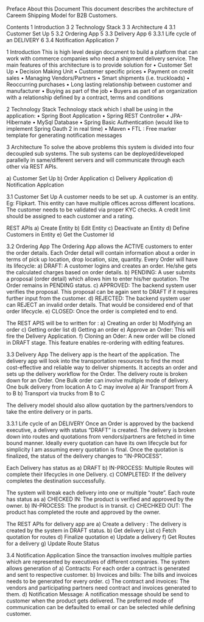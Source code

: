  
Preface
About this Document
This document describes the architecture of Careem Shipping Model for B2B Customers. 

Contents
1	Introduction	3
2	Technology Stack	3
3	Architecture	4
3.1	Customer Set Up	5
3.2	Ordering App	5
3.3	Delivery App	6
3.3.1	Life cycle of an DELIVERY	6
3.4	Notification Application	7


 
1	Introduction
This is high level design document to build a platform that can work with commerce companies who need a shipment delivery service. 
The main features of this architecture is to provide solution for
•	Customer Set Up
•	Decision Making Unit
•	Customer specific prices
•	Payment on credit sales
•	Managing Vendors/Partners 
•	Smart shipments (i.e. truckloads)
•	Reoccurring purchases
•	Long lasting relationship between customer and manufacturer
•	Buying as part of the job
•	Buyers as part of an organization with a relationship defined by a contract, terms and conditions 


2	Technology Stack
Technology stack which I shall be using in the application:
•	Spring Boot Application
•	Spring REST Controller
•	JPA-Hibernate
•	MySql Database
•	Spring Basic Authentication (would like to implement Spring Oauth 2 in real time)
•	Maven 
•	FTL : Free marker template for generating notification messages



3	Architecture
To solve the above problems this system is divided into four decoupled sub systems. The sub systems can be deployed/developed parallelly in same/different servers and will communicate through each other via REST APIs.

a) Customer Set Up
b) Order Application
c) Delivery Application
d) Notification Applcation


3.1	Customer Set Up
A customer needs to be set up. A customer is an entity. Eg: Flipkart. This entity can have multiple offices across different locations. The customer needs to be validated via proper KYC checks. A credit limit should be assigned to each customer and a rating.

REST APIs 
a)	Create Entity
b)	Edit Entity
c)	Deactivate an Entity
d)	Define Customers in Entity
e)	Get the Customer Id

3.2	Ordering App
The Ordering App allows the ACTIVE customers to enter the order details. Each Order detail will contain information about a order in terms of pick up location, drop location, size, quantity.
Every Order will have its lifecycle:
  a)	DRAFT: A customer logins and creates an order. He/she gets the calculated charges based on order details.
  b)	PENDING: A user submits a proposal (order detail) which allows him to enter his/her quotation. The Order remains in PENDING status.
  c)	APPROVED: The backend system user verifies the proposal. This proposal can be again sent to DRAFT if it requires further input from    the customer.
  d)	REJECTED: The backend system user can REJECT an invalid order details. That would be considered end of that order lifecycle.
  e)	CLOSED: Once the order is completed end to end. 

The REST APIS will be to written for :
  a)	Creating an order
  b)	Modifying an order 
  c)	Getting order list 
  d)	Getting an order 
  e)	Approve an Order: This will fire the Delivery Application.
  f)	Cloning an Oder: A new order will be cloned in DRAFT stage. This feature enables re-ordering with editing features.
  
3.3	Delivery App
The delivery app is the heart of the application. The delivery app will look into the  transportation resources to find the most cost-effective and reliable way to deliver shipments.
It accepts an order and sets up the delivery workflow for the Order. The delivery route is broken down for an Order. One Bulk order can involve multiple mode of delivery.
One bulk delivery from location A to C may involve
 a)	Air Transport from A to B
 b)	Transport via trucks from B to C 

The delivery model should also allow quotation by the partners/vendors to take the entire delivery or in parts.

3.3.1	Life cycle of an DELIVERY
Once an Order is approved by the backend executive, a delivery with status “DRAFT” is created. The delivery is broken down into routes and quotations from vendors/partners are fetched in time bound manner. Ideally every quotation can have its own lifecycle but for simplicity I am assuming every quotation is final. Once the quotation is finalized, the status of the delivery changes to “IN-PROCESS”. 

Each Delivery has status as
a)	DRAFT
b)	IN-PROCESS: Multiple Routes will complete their lifecycles in one Delivery.
c)	COMPLETED: If the delivery completes the destination successfully.

The system will break each delivery into one or multiple “route”.
  Each route has status as
  a)	CHECKED IN: The product is verified and approved by the owner.
  b)	IN-PROCESS: The product is in transit.
  c)	CHECHKED OUT: The product has completed the route and approved by the owner.

The REST APIs for delivery app are
a)	Create a delivery : The delivery is created by the system in DRAFT status.
b)	Get delivery List
c)	Fetch quotation for routes
d)	Finalize quotation 
e)	Update a delivery
f)	Get Routes for a delivery
g)	Update Route Status

3.4	Notification Application
Since the transaction involves multiple parties which are represented by executives of different companies. The system allows generation of 
a)	Contracts: For each order a contract is generated and sent to respective customer.
b)	Invoices and bills: The bills and invoices needs to be generated for every order.
c)	The contract and invoices: The vendors and participating partners need contract and invoices generated to them.
d)	Notification Message: A notification message should be send to customer when the product gets delivered. The preferred mode of communication can be defaulted to email or can be selected while defining customer. 

 






